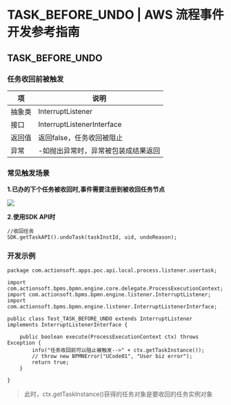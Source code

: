 # TASK_BEFORE_UNDO | AWS 流程事件开发参考指南

## TASK_BEFORE_UNDO

### 任务收回前被触发

项 | 说明  
---|---  
抽象类 | InterruptListener  
接口 | InterruptListenerInterface  
返回值 | 返回false，任务收回被阻止  
异常 | -如抛出异常时，异常被包装成结果返回  
  
### 常见触发场景

**1.已办的下个任务被收回时,事件需要注册到被收回任务节点**

![](https://docs.awspaas.com/reference-guide/aws-paas-process-listener-reference-guide-vue/usertask_event/4.png)

**2.使用SDK API时**
    
    
    //收回任务
    SDK.getTaskAPI().undoTask(taskInstId, uid, undoReason);
    

### 开发示例
    
    
    package com.actionsoft.apps.poc.api.local.process.listener.usertask;
    
    import com.actionsoft.bpms.bpmn.engine.core.delegate.ProcessExecutionContext;
    import com.actionsoft.bpms.bpmn.engine.listener.InterruptListener;
    import com.actionsoft.bpms.bpmn.engine.listener.InterruptListenerInterface;
    
    public class Test_TASK_BEFORE_UNDO extends InterruptListener implements InterruptListenerInterface {
    
        public boolean execute(ProcessExecutionContext ctx) throws Exception {
            info("任务收回前可以阻止被触发-->" + ctx.getTaskInstance());
            // throw new BPMNError("UCode01", "User biz error");
            return true;
        }
    
    }
    

> 此时，ctx.getTaskInstance()获得的任务对象是要收回的任务实例对象
